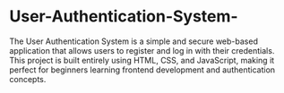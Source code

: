 # User-Authentication-System-
The User Authentication System is a simple and secure web-based application that allows users to register and log in with their credentials. This project is built entirely using HTML, CSS, and JavaScript, making it perfect for beginners learning frontend development and authentication concepts.
